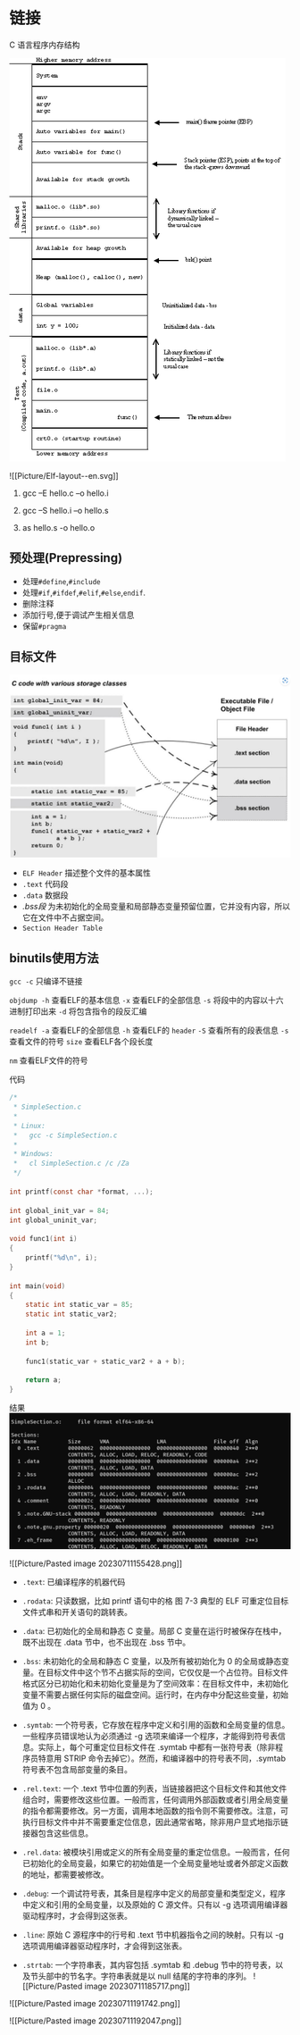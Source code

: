 # 链接

C 语言程序内存结构

![](Picture/Pasted%20image%2020230312153905.png)


![[Picture/Elf-layout--en.svg]]

1. gcc –E hello.c –o hello.i

2. gcc –S hello.i –o hello.s

3. as hello.s -o hello.o

## 预处理(Prepressing)

- 处理`#define`,`#include`
- 处理`#if`,`#ifdef`,`#elif`,`#else`,`endif`.
- 删除注释
- 添加行号,便于调试产生相关信息
- 保留`#pragma`

## 目标文件

![](Picture/Pasted%20image%2020230312152943.png)

- `ELF Header` 描述整个文件的基本属性
- `.text` 代码段
- `.data` 数据段
- *.bss段* 为未初始化的全局变量和局部静态变量预留位置，它并没有内容，所以它在文件中不占据空间。
- `Section Header Table`

## binutils使用方法

`gcc -c` 只编译不链接

`objdump -h` 查看ELF的基本信息
         `-x` 查看ELF的全部信息
         `-s` 将段中的内容以十六进制打印出来
         `-d` 将包含指令的段反汇编

`readelf -a` 查看ELF的全部信息
         `-h` 查看ELF的 `header`
         `-S` 查看所有的段表信息
         `-s` 查看文件的符号
`size` 查看ELF各个段长度

`nm` 查看ELF文件的符号

代码

```c
/*
 * SimpleSection.c
 *
 * Linux:
 *   gcc -c SimpleSection.c
 *
 * Windows:
 *   cl SimpleSection.c /c /Za
 */

int printf(const char *format, ...);

int global_init_var = 84;
int global_uninit_var;

void func1(int i)
{
    printf("%d\n", i);
}

int main(void)
{
    static int static_var = 85;
    static int static_var2;

    int a = 1;
    int b;

    func1(static_var + static_var2 + a + b);

    return a;
}
```

结果
![](Picture/Pasted%20image%2020230312155450.png)


![[Picture/Pasted image 20230711155428.png]]

- `.text`:  已编译程序的机器代码

- `.rodata`: 只读数据，比如 printf 语句中的格 图 7-3 典型的 ELF 可重定位目标文件式串和开关语句的跳转表。

- `.data`: 已初始化的全局和静态 C 变量。局部 C 变量在运行时被保存在栈中，既不出现在 .data 节中，也不出现在 .bss 节中。

- `.bss`: 未初始化的全局和静态 C 变量，以及所有被初始化为 0 的全局或静态变量。在目标文件中这个节不占据实际的空间，它仅仅是一个占位符。目标文件格式区分已初始化和未初始化变量是为了空间效率：在目标文件中，未初始化变量不需要占据任何实际的磁盘空间。运行时，在内存中分配这些变量，初始值为 0 。

- `.symtab`: 一个符号表，它存放在程序中定义和引用的函数和全局变量的信息。一些程序员错误地认为必须通过 -g 选项来编译一个程序，才能得到符号表信息。实际上，每个可重定位目标文件在 .symtab 中都有一张符号表（除非程序员特意用 STRIP 命令去掉它）。然而，和编译器中的符号表不同，.symtab 符号表不包含局部变量的条目。

- `.rel.text`: 一个 .text 节中位置的列表，当链接器把这个目标文件和其他文件组合时，需要修改这些位置。一般而言，任何调用外部函数或者引用全局变量的指令都需要修改。另一方面，调用本地函数的指令则不需要修改。注意，可执行目标文件中并不需要重定位信息，因此通常省略，除非用户显式地指示链接器包含这些信息。

- `.rel.data`: 被模块引用或定义的所有全局变量的重定位信息。一般而言，任何已初始化的全局变最，如果它的初始值是一个全局变量地址或者外部定义函数的地址，都需要被修改。

- `.debug`: 一个调试符号表，其条目是程序中定义的局部变量和类型定义，程序中定义和引用的全局变量，以及原始的 C 源文件。只有以 -g 选项调用编译器驱动程序时，才会得到这张表。

- `.line`: 原始 C 源程序中的行号和 .text 节中机器指令之间的映射。只有以 -g 选项调用编译器驱动程序时，才会得到这张表。

- `.strtab`: 一个字符串表，其内容包括 .symtab 和 .debug 节中的符号表，以及节头部中的节名字。字符串表就是以 null 结尾的字符串的序列。
![[Picture/Pasted image 20230711185717.png]]


![[Picture/Pasted image 20230711191742.png]]

![[Picture/Pasted image 20230711192047.png]]